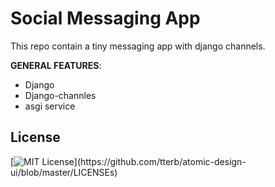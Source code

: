 # Social Messaging App

This repo contain a tiny messaging app with django channels.

**GENERAL FEATURES**:

- Django
- Django-channles
- asgi service

## License

[![MIT License](https://img.shields.io/apm/l/atomic-design-ui.svg?)](https://github.com/tterb/atomic-design-ui/blob/master/LICENSEs)
